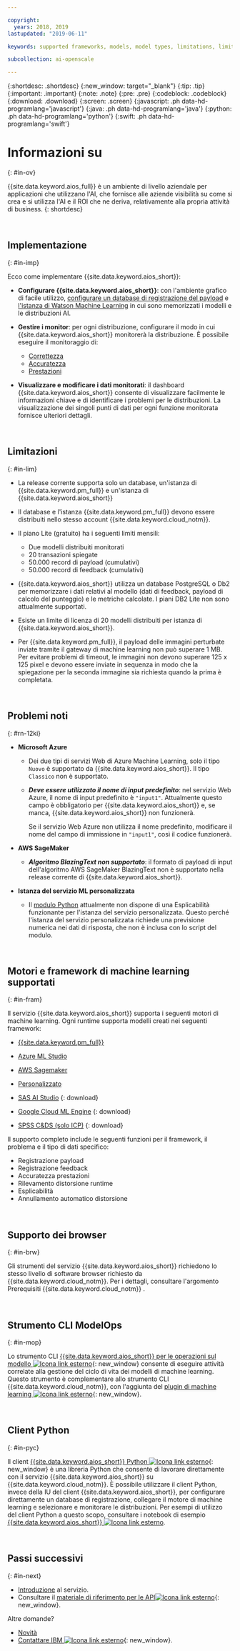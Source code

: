 ```yaml
---

copyright:
  years: 2018, 2019
lastupdated: "2019-06-11"

keywords: supported frameworks, models, model types, limitations, limits

subcollection: ai-openscale

---
```


{:shortdesc: .shortdesc}
{:new_window: target="_blank"}
{:tip: .tip}
{:important: .important}
{:note: .note}
{:pre: .pre}
{:codeblock: .codeblock}
{:download: .download}
{:screen: .screen}
{:javascript: .ph data-hd-programlang='javascript'}
{:java: .ph data-hd-programlang='java'}
{:python: .ph data-hd-programlang='python'}
{:swift: .ph data-hd-programlang='swift'}

# Informazioni su
{: #in-ov}

{{site.data.keyword.aios_full}} è un ambiente di livello aziendale per applicazioni che utilizzano l'AI, che fornisce alle aziende visibilità su come si crea e si utilizza l'AI e il ROI che ne deriva, relativamente alla propria attività di business.
{: shortdesc}

<p>&nbsp;</p>

## Implementazione
{: #in-imp}

Ecco come implementare {{site.data.keyword.aios_short}}:

- **Configurare {{site.data.keyword.aios_short}}**: con l'ambiente grafico di facile utilizzo, [configurare un database di registrazione del payload](/docs/services/ai-openscale?topic=ai-openscale-connect-db) e [l'istanza di Watson Machine Learning](/docs/services/ai-openscale?topic=ai-openscale-wml-connect) in cui sono memorizzati i modelli e le distribuzioni AI.

- **Gestire i monitor**: per ogni distribuzione, configurare il modo in cui {{site.data.keyword.aios_short}} monitorerà la distribuzione. È possibile eseguire il monitoraggio di:

    - [Correttezza](/docs/services/ai-openscale?topic=ai-openscale-mf-monitor)
    - [Accuratezza](/docs/services/ai-openscale?topic=ai-openscale-acc-monitor)
    - [Prestazioni](/docs/services/ai-openscale?topic=ai-openscale-anlz_metrics#anlz_metrics_performance)

- **Visualizzare e modificare i dati monitorati**: il dashboard {{site.data.keyword.aios_short}}[](/docs/services/ai-openscale?topic=ai-openscale-io-ov) consente di visualizzare facilmente le informazioni chiave e di identificare i problemi per le distribuzioni. La visualizzazione dei singoli punti di dati per ogni funzione monitorata fornisce ulteriori dettagli.

<p>&nbsp;</p>

## Limitazioni
{: #in-lim}

- La release corrente supporta solo un database, un'istanza di {{site.data.keyword.pm_full}} e un'istanza di {{site.data.keyword.aios_short}}

- Il database e l'istanza {{site.data.keyword.pm_full}} devono essere distribuiti nello stesso account {{site.data.keyword.cloud_notm}}.

- Il piano Lite (gratuito) ha i seguenti limiti mensili:

    - Due modelli distribuiti monitorati
    - 20 transazioni spiegate
    - 50.000 record di payload (cumulativi)
    - 50.000 record di feedback (cumulativi)

- {{site.data.keyword.aios_short}} utilizza un database PostgreSQL o Db2 per memorizzare i dati relativi al modello (dati di feedback, payload di calcolo del punteggio) e le metriche calcolate. I piani DB2 Lite non sono attualmente supportati.

- Esiste un limite di licenza di 20 modelli distribuiti per istanza di {{site.data.keyword.aios_short}}.

- Per {{site.data.keyword.pm_full}}, il payload delle immagini perturbate inviate tramite il gateway di machine learning non può superare 1 MB. Per evitare problemi di timeout, le immagini non devono superare 125 x 125 pixel e devono essere inviate in sequenza in modo che la spiegazione per la seconda immagine sia richiesta quando la prima è completata.


<p>&nbsp;</p>

## Problemi noti
{: #rn-12ki}

- **Microsoft Azure**

    - Dei due tipi di servizi Web di Azure Machine Learning, solo il tipo `Nuovo` è supportato da {{site.data.keyword.aios_short}}. Il tipo `Classico` non è supportato.

    - __*Deve essere utilizzato il nome di input predefinito*__: nel servizio Web Azure, il nome di input predefinito è `"input1"`. Attualmente questo campo è obbligatorio per {{site.data.keyword.aios_short}} e, se manca, {{site.data.keyword.aios_short}} non funzionerà.

      Se il servizio Web Azure non utilizza il nome predefinito, modificare il nome del campo di immissione in `"input1"`, così il codice funzionerà.

- **AWS SageMaker**

    - __*Algoritmo BlazingText non supportato*__: il formato di payload di input dell'algoritmo AWS SageMaker BlazingText non è supportato nella release corrente di {{site.data.keyword.aios_short}}.

- **Istanza del servizio ML personalizzata**

    - Il [modulo Python](/docs/services/ai-openscale?topic=ai-openscale-as-module) attualmente non dispone di una Esplicabilità funzionante per l'istanza del servizio personalizzata. Questo perché l'istanza del servizio personalizzata richiede una previsione numerica nei dati di risposta, che non è inclusa con lo script del modulo.

<p>&nbsp;</p>

## Motori e framework di machine learning supportati
{: #in-fram}

Il servizio {{site.data.keyword.aios_short}} supporta i seguenti motori di machine learning. Ogni runtime supporta modelli creati nei seguenti framework:

- [{{site.data.keyword.pm_full}}](/docs/services/ai-openscale?topic=ai-openscale-frmwrks-wml#frmwrks-wml) 
- [Azure ML Studio](/docs/services/ai-openscale?topic=ai-openscale-frmwrks-azure#frmwrks-azure)
- [AWS Sagemaker](/docs/services/ai-openscale?topic=ai-openscale-frmwrks-aws-sage#frmwrks-aws-sage)
- [Personalizzato](/docs/services/ai-openscale?topic=ai-openscale-frmwrks-custom#frmwrks-custom)


- [SAS AI Studio](/docs/services/ai-openscale?topic=ai-openscale-frmwrks-sas#frmwrks-sas)
{: download}
- [Google Cloud ML Engine](/docs/services/ai-openscale?topic=ai-openscale-frmwrks-google#frmwrks-google)
{: download}
- [SPSS C&DS (solo ICP)](/docs/services/ai-openscale?topic=ai-openscale-frmwrks-spss#frmwrks-spss)
{: download}

Il supporto completo include le seguenti funzioni per il framework, il problema e il tipo di dati specifico:

- Registrazione payload	
- Registrazione feedback	
- Accuratezza prestazioni	
- Rilevamento distorsione runtime	
- Esplicabilità	
- Annullamento automatico distorsione

<p>&nbsp;</p>

## Supporto dei browser
{: #in-brw}

Gli strumenti del servizio {{site.data.keyword.aios_short}} richiedono lo stesso livello di software browser richiesto da {{site.data.keyword.cloud_notm}}. Per i dettagli, consultare l'argomento Prerequisiti {{site.data.keyword.cloud_notm}} [](/docs/overview?topic=overview-prereqs-platform#browsers-platform).

<p>&nbsp;</p>

## Strumento CLI ModelOps
{: #in-mop}

Lo strumento CLI [{{site.data.keyword.aios_short}} per le operazioni sul modello ![Icona link esterno](../../icons/launch-glyph.svg "Icona link esterno")](https://github.com/IBM-Watson/aiopenscale-modelops-cli){: new_window} consente di eseguire attività correlate alla gestione del ciclo di vita dei modelli di machine learning. Questo strumento è complementare allo strumento CLI {{site.data.keyword.cloud_notm}}, con l'aggiunta del [plugin di machine learning ![Icona link esterno](../../icons/launch-glyph.svg "Icona link esterno")](https://www.ibm.com/support/knowledgecenter/DSXDOC/analyze-data/ml_dlaas_environment.html){: new_window}.

<p>&nbsp;</p>

## Client Python
{: #in-pyc}

Il client [{{site.data.keyword.aios_short}} Python ![Icona link esterno](../../icons/launch-glyph.svg "Icona link esterno")](http://ai-openscale-python-client.mybluemix.net/){: new_window} è una libreria Python che consente di lavorare direttamente con il servizio {{site.data.keyword.aios_short}} su {{site.data.keyword.cloud_notm}}. È possibile utilizzare il client Python, invece della IU del client  {{site.data.keyword.aios_short}}, per configurare direttamente un database di registrazione, collegare il motore di machine learning e selezionare e monitorare le distribuzioni. Per esempi di utilizzo del client Python a questo scopo, consultare i notebook di esempio [{{site.data.keyword.aios_short}} ![Icona link esterno](../../icons/launch-glyph.svg "Icona link esterno")](https://github.com/pmservice/ai-openscale-tutorials/tree/master/notebooks).

<p>&nbsp;</p>

## Passi successivi
{: #in-next}

- [Introduzione](/docs/services/ai-openscale?topic=ai-openscale-gettingstarted) al servizio.
- Consultare il [materiale di riferimento per le API![Icona link esterno](../../icons/launch-glyph.svg "Icona link esterno")](https://{DomainName}/apidocs/ai-openscale){: new_window}.

Altre domande? 

- [Novità](/docs/services/ai-openscale?topic=ai-openscale-rn-relnotes)
- [Contattare IBM ![Icona link esterno](../../icons/launch-glyph.svg "Icona link esterno")](https://www.ibm.com/account/reg/us-en/signup?formid=MAIL-watson){: new_window}.
